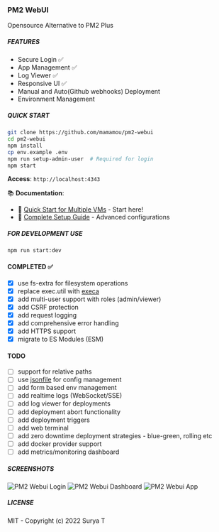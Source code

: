 ### PM2 WebUI
Opensource Alternative to PM2 Plus

##### FEATURES
- Secure Login :white_check_mark:
- App Management :white_check_mark:
- Log Viewer :white_check_mark:
- Responsive UI :white_check_mark:
- Manual and Auto(Github webhooks) Deployment
- Environment Management

##### QUICK START
```bash
git clone https://github.com/mamamou/pm2-webui
cd pm2-webui
npm install
cp env.example .env
npm run setup-admin-user  # Required for login
npm start
```

**Access**: `http://localhost:4343`

📚 **Documentation**:
- 🚀 [Quick Start for Multiple VMs](QUICK_START.md) - Start here!
- 📖 [Complete Setup Guide](SETUP_GUIDE.md) - Advanced configurations

##### FOR DEVELOPMENT USE
```bash
npm run start:dev
```

#### COMPLETED ✅
- [x] use fs-extra for filesystem operations
- [x] replace exec.util with [execa](https://www.npmjs.com/package/execa)
- [x] add multi-user support with roles (admin/viewer)
- [x] add CSRF protection
- [x] add request logging
- [x] add comprehensive error handling
- [x] add HTTPS support
- [x] migrate to ES Modules (ESM)

#### TODO
- [ ] support for relative paths
- [ ] use [jsonfile](https://www.npmjs.com/package/jsonfile) for config management
- [ ] add form based env management
- [ ] add realtime logs (WebSocket/SSE)
- [ ] add log viewer for deployments
- [ ] add deployment abort functionality
- [ ] add deployment triggers
- [ ] add web terminal
- [ ] add zero downtime deployment strategies - blue-green, rolling etc
- [ ] add docker provider support
- [ ] add metrics/monitoring dashboard

##### SCREENSHOTS
![PM2 Webui Login](/screenshots/login.png?raw=true "PM2 WebUI Login")
![PM2 Webui Dashboard](/screenshots/dashboard.png?raw=true "PM2 WebUI Dashboard")
![PM2 Webui App](/screenshots/app.png?raw=true "PM2 WebUI App")

##### LICENSE
MIT - Copyright (c) 2022 Surya T

